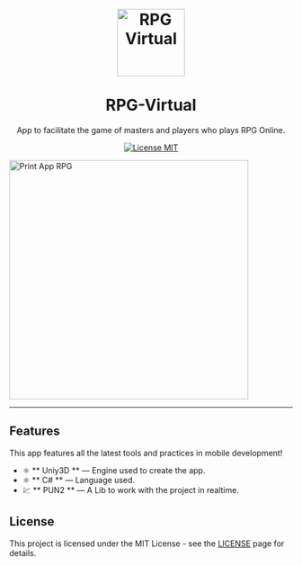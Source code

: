 
<h1 align="center">
<br>
  <img src="YOUR_LOGO_URL" alt="RPG Virtual" width="120">
<br>
<br>
RPG-Virtual
</h1>

<p align="center">App to facilitate the game of masters and players who plays RPG Online.</p>

<p align="center">
  <a href="https://opensource.org/licenses/MIT">
    <img src="https://img.shields.io/badge/License-MIT-blue.svg" alt="License MIT">
  </a>
</p>

[//]: # (Add your gifs/images here:)
<div>
  <img src="https://github.com/MMisurini/RPG-Virtual---App/issues/1#issue-634728807" alt="Print App RPG" height="425">
</div>

<hr />

## Features
[//]: # (Add the features of your project here:)
This app features all the latest tools and practices in mobile development!

- ⚛️ ** Uniy3D ** — Engine used to create the app.
- ⚛️ ** C# ** — Language used.
- 💹 ** PUN2 ** — A Lib to work with the project in realtime.

## License

This project is licensed under the MIT License - see the [LICENSE](https://opensource.org/licenses/MIT) page for details.
